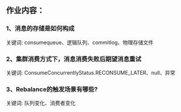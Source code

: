 ## 作业内容：

### 1、消息的存储是如何构成

关键词: consumequeue、逻辑队列、commitlog、物理存储文件

### 2、集群消费方式下，消息消费失败后期望消息重试

关键词: ConsumeConcurrentlyStatus.RECONSUME_LATER、null、异常

### 3、Rebalance的触发场景有哪些?

关键词: 队列变化、消费者变化
